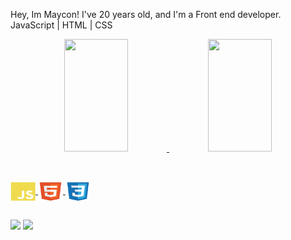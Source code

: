Hey, Im Maycon!
I've 20 years old, and I'm a Front end developer.
JavaScript | HTML | CSS

<div align="center">
  <a href="https://github.com/013Maycon">
  <img height="180em" width="45%" src="https://github-readme-stats.vercel.app/api?username=013Maycon&show_icons=true&theme=tokyonight&include_all_commits=true&count_private=true"/>
  <img height="180em" width="45%" src="https://github-readme-stats.vercel.app/api/top-langs/?username=013Maycon&layout=compact&langs_count=7&theme=tokyonight"/>
</div>
  
  ##
  
 <div style="display: inline_block"><br>
  <img align="center" alt="Js" height="30" width="40" src="https://raw.githubusercontent.com/devicons/devicon/master/icons/javascript/javascript-plain.svg">
  <img align="center" alt="HTML" height="30" width="40" src="https://raw.githubusercontent.com/devicons/devicon/master/icons/html5/html5-original.svg">
  <img align="center" alt="CSS" height="30" width="40" src="https://raw.githubusercontent.com/devicons/devicon/master/icons/css3/css3-original.svg">
  </div>
  
 ##
  
  <div> 
  <a href="https://instagram.com/Maykera02" target="_blank"><img src="https://img.shields.io/badge/-Instagram-%23E4405F?style=for-the-badge&logo=instagram&logoColor=white" target="_blank"></a>
  <a href = "mailto:maycontoledo.mt@gmail.com"><img src="https://img.shields.io/badge/-Gmail-%23333?style=for-the-badge&logo=gmail&logoColor=white" target="_blank"></a> 
</div>
